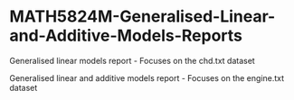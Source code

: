 # MATH5824M-Generalised-Linear-and-Additive-Models-Reports

Generalised linear models report - Focuses on the chd.txt dataset

Generalised linear and additive models report - Focuses on the engine.txt dataset
